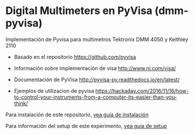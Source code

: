 # Digital Multimeters en PyVisa (dmm-pyvisa)

Implementación de Pyvisa para multimetros Tektronix DMM 4050 y Keithley 2110

* Basado en el repositorio https://github.com/pyvisa

* Información sobre implementación de visa http://www.ni.com/visa/

* Documentación de PyVisa http://pyvisa-py.readthedocs.io/en/latest/

* Ejemplos de utilizacion de pyvisa https://hackaday.com/2016/11/16/how-to-control-your-instruments-from-a-computer-its-easier-than-you-think/

Para instalación de este repositorio, [vea guía de instalación](instalation.md)

Para información del setup de este experimento, [vea guía de setup](setup.md)
